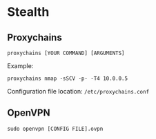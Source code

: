 # Stealth

## Proxychains
```console
proxychains [YOUR COMMAND] [ARGUMENTS]
```

Example:
```console
proxychains nmap -sSCV -p- -T4 10.0.0.5
```

Configuration file location: ```/etc/proxychains.conf```

## OpenVPN
```console
sudo openvpn [CONFIG FILE].ovpn
```
